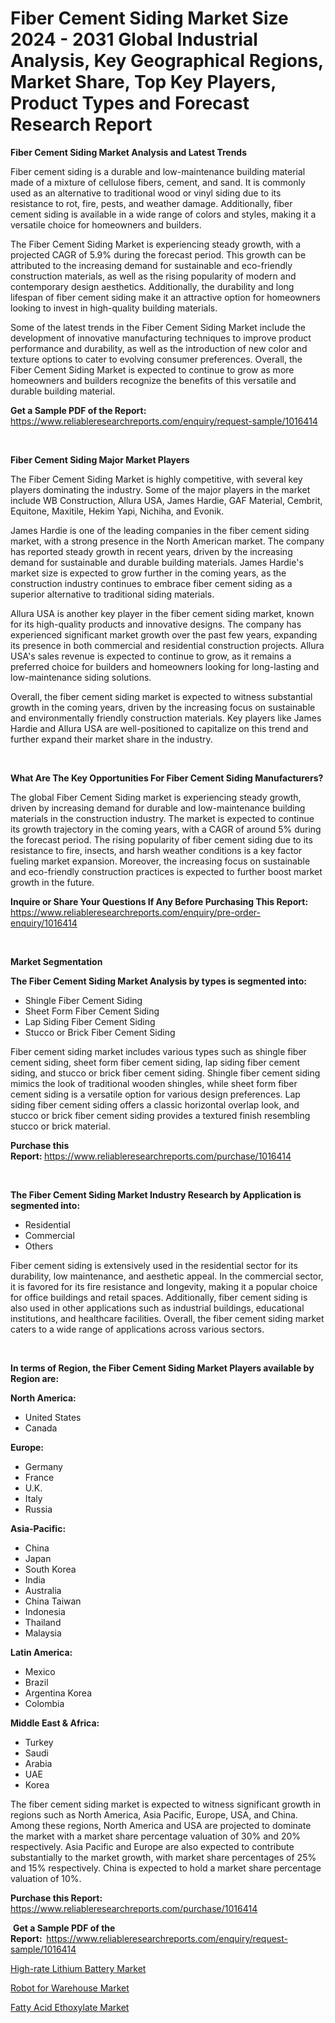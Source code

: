<p><h1>Fiber Cement Siding Market Size 2024 - 2031 Global Industrial Analysis, Key Geographical Regions, Market Share, Top Key Players, Product Types and Forecast Research Report</h1></p><p><strong>Fiber Cement Siding Market Analysis and Latest Trends</strong></p>
<p><p>Fiber cement siding is a durable and low-maintenance building material made of a mixture of cellulose fibers, cement, and sand. It is commonly used as an alternative to traditional wood or vinyl siding due to its resistance to rot, fire, pests, and weather damage. Additionally, fiber cement siding is available in a wide range of colors and styles, making it a versatile choice for homeowners and builders.</p><p>The Fiber Cement Siding Market is experiencing steady growth, with a projected CAGR of 5.9% during the forecast period. This growth can be attributed to the increasing demand for sustainable and eco-friendly construction materials, as well as the rising popularity of modern and contemporary design aesthetics. Additionally, the durability and long lifespan of fiber cement siding make it an attractive option for homeowners looking to invest in high-quality building materials.</p><p>Some of the latest trends in the Fiber Cement Siding Market include the development of innovative manufacturing techniques to improve product performance and durability, as well as the introduction of new color and texture options to cater to evolving consumer preferences. Overall, the Fiber Cement Siding Market is expected to continue to grow as more homeowners and builders recognize the benefits of this versatile and durable building material.</p></p>
<p><strong>Get a Sample PDF of the Report:&nbsp;</strong> <a href="https://www.reliableresearchreports.com/enquiry/request-sample/1016414">https://www.reliableresearchreports.com/enquiry/request-sample/1016414</a></p>
<p>&nbsp;</p>
<p><strong>Fiber Cement Siding Major Market Players</strong></p>
<p><p>The Fiber Cement Siding Market is highly competitive, with several key players dominating the industry. Some of the major players in the market include WB Construction, Allura USA, James Hardie, GAF Material, Cembrit, Equitone, Maxitile, Hekim Yapi, Nichiha, and Evonik.</p><p>James Hardie is one of the leading companies in the fiber cement siding market, with a strong presence in the North American market. The company has reported steady growth in recent years, driven by the increasing demand for sustainable and durable building materials. James Hardie's market size is expected to grow further in the coming years, as the construction industry continues to embrace fiber cement siding as a superior alternative to traditional siding materials.</p><p>Allura USA is another key player in the fiber cement siding market, known for its high-quality products and innovative designs. The company has experienced significant market growth over the past few years, expanding its presence in both commercial and residential construction projects. Allura USA's sales revenue is expected to continue to grow, as it remains a preferred choice for builders and homeowners looking for long-lasting and low-maintenance siding solutions.</p><p>Overall, the fiber cement siding market is expected to witness substantial growth in the coming years, driven by the increasing focus on sustainable and environmentally friendly construction materials. Key players like James Hardie and Allura USA are well-positioned to capitalize on this trend and further expand their market share in the industry.</p></p>
<p>&nbsp;</p>
<p><strong>What Are The Key Opportunities For Fiber Cement Siding Manufacturers?</strong></p>
<p><p>The global Fiber Cement Siding market is experiencing steady growth, driven by increasing demand for durable and low-maintenance building materials in the construction industry. The market is expected to continue its growth trajectory in the coming years, with a CAGR of around 5% during the forecast period. The rising popularity of fiber cement siding due to its resistance to fire, insects, and harsh weather conditions is a key factor fueling market expansion. Moreover, the increasing focus on sustainable and eco-friendly construction practices is expected to further boost market growth in the future.</p></p>
<p><strong>Inquire or Share Your Questions If Any Before Purchasing This Report:</strong> <a href="https://www.reliableresearchreports.com/enquiry/pre-order-enquiry/1016414">https://www.reliableresearchreports.com/enquiry/pre-order-enquiry/1016414</a></p>
<p>&nbsp;</p>
<p><strong>Market Segmentation</strong></p>
<p><strong>The Fiber Cement Siding Market Analysis by types is segmented into:</strong></p>
<p><ul><li>Shingle Fiber Cement Siding</li><li>Sheet Form Fiber Cement Siding</li><li>Lap Siding Fiber Cement Siding</li><li>Stucco or Brick Fiber Cement Siding</li></ul></p>
<p><p>Fiber cement siding market includes various types such as shingle fiber cement siding, sheet form fiber cement siding, lap siding fiber cement siding, and stucco or brick fiber cement siding. Shingle fiber cement siding mimics the look of traditional wooden shingles, while sheet form fiber cement siding is a versatile option for various design preferences. Lap siding fiber cement siding offers a classic horizontal overlap look, and stucco or brick fiber cement siding provides a textured finish resembling stucco or brick material.</p></p>
<p><strong>Purchase this Report:&nbsp;</strong><a href="https://www.reliableresearchreports.com/purchase/1016414">https://www.reliableresearchreports.com/purchase/1016414</a></p>
<p>&nbsp;</p>
<p><strong>The Fiber Cement Siding Market Industry Research by Application is segmented into:</strong></p>
<p><ul><li>Residential</li><li>Commercial</li><li>Others</li></ul></p>
<p><p>Fiber cement siding is extensively used in the residential sector for its durability, low maintenance, and aesthetic appeal. In the commercial sector, it is favored for its fire resistance and longevity, making it a popular choice for office buildings and retail spaces. Additionally, fiber cement siding is also used in other applications such as industrial buildings, educational institutions, and healthcare facilities. Overall, the fiber cement siding market caters to a wide range of applications across various sectors.</p></p>
<p>&nbsp;</p>
<p><strong>In terms of Region, the Fiber Cement Siding Market Players available by Region are:</strong></p>
<p>
    <p> <strong> North America: </strong>
        <ul>
            <li>United States</li>
            <li>Canada</li>
        </ul>
        </p> 
    <p> <strong> Europe: </strong>
        <ul>
            <li>Germany</li>
            <li>France</li>
            <li>U.K.</li>
            <li>Italy</li>
            <li>Russia</li>
        </ul>
        </p> 
    <p> <strong> Asia-Pacific: </strong>
        <ul>
            <li>China</li>
            <li>Japan</li>
            <li>South Korea</li>
            <li>India</li>
            <li>Australia</li>
            <li>China Taiwan</li>
            <li>Indonesia</li>
            <li>Thailand</li>
            <li>Malaysia</li>
        </ul>
        </p> 
    <p> <strong> Latin America: </strong>
        <ul>
            <li>Mexico</li>
            <li>Brazil</li>
            <li>Argentina Korea</li>
            <li>Colombia</li>
        </ul>
        </p> 
    <p> <strong> Middle East & Africa: </strong>
        <ul>
            <li>Turkey</li>
            <li>Saudi</li>
            <li>Arabia</li>
            <li>UAE</li>
            <li>Korea</li>
        </ul>
    </p>
    </p>
<p><p>The fiber cement siding market is expected to witness significant growth in regions such as North America, Asia Pacific, Europe, USA, and China. Among these regions, North America and USA are projected to dominate the market with a market share percentage valuation of 30% and 20% respectively. Asia Pacific and Europe are also expected to contribute substantially to the market growth, with market share percentages of 25% and 15% respectively. China is expected to hold a market share percentage valuation of 10%.</p></p>
<p><strong>Purchase this Report: </strong><a href="https://www.reliableresearchreports.com/purchase/1016414">https://www.reliableresearchreports.com/purchase/1016414</a></p>
<p>&nbsp;<strong>Get a Sample PDF of the Report:&nbsp;&nbsp;</strong><a href="https://www.reliableresearchreports.com/enquiry/request-sample/1016414">https://www.reliableresearchreports.com/enquiry/request-sample/1016414</a></p>
<p><strong></strong></p>
<p><p><a href="https://unruly-ladybug-44b.notion.site/High-rate-Lithium-Battery-Market-Provides-Detailed-Segmentation-of-this-Market-based-on-Type-Applic-84b46ea7282a4b5088ddecd0fb7a0304">High-rate Lithium Battery Market</a></p><p><a href="https://cute-banjo-8ca.notion.site/Robot-for-Warehouse-Market-Size-Growing-and-Forecasted-for-period-from-2024-2031-and-provides-comp-3975f0952bff49e7823d279366e80a20">Robot for Warehouse Market</a></p><p><a href="https://github.com/lataunyatinikmelvin59ilbd0dv/Market-Research-Report-List-1/blob/main/fatty-acid-ethoxylate-market.md">Fatty Acid Ethoxylate Market</a></p></p>